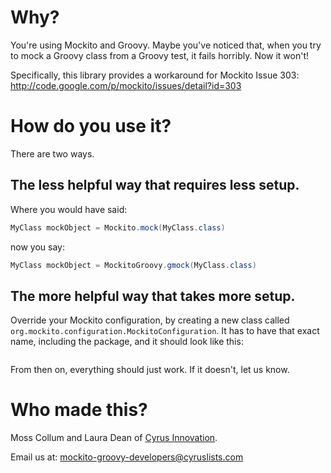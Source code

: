 Why?
====

You're using Mockito and Groovy. Maybe you've noticed that, when you try to mock a Groovy
class from a Groovy test, it fails horribly. Now it won't!

Specifically, this library provides a workaround for Mockito Issue 303:
http://code.google.com/p/mockito/issues/detail?id=303

How do you use it?
==================

There are two ways.

The less helpful way that requires less setup.
----------------------------------------------

Where you would have said:

```java
MyClass mockObject = Mockito.mock(MyClass.class)
```

now you say:

```java
MyClass mockObject = MockitoGroovy.gmock(MyClass.class)
```

The more helpful way that takes more setup.
-------------------------------------------

Override your Mockito configuration, by creating a new class called
`org.mockito.configuration.MockitoConfiguration`. It has to have that exact name, including the package,
and it should look like this:

```java
```

From then on, everything should just work. If it doesn't, let us know.

Who made this?
==============

Moss Collum and Laura Dean of [Cyrus Innovation](http://www.cyrusinnovation.com/).

Email us at: mockito-groovy-developers@cyruslists.com
